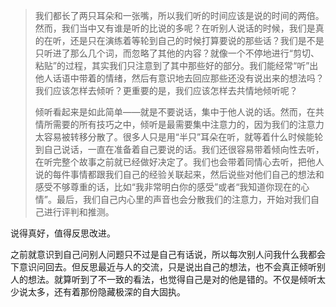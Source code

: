 >我们都长了两只耳朵和一张嘴，所以我们听的时间应该是说的时间的两倍。然而，我们当中又有谁是听的比说的多呢？在听别人说话的时候，我们是真的在听，还是只在演练着等轮到自己的时候打算要说的那些话？我们是不是只听进了那么几个词，而忽略了其他的内容？就像一个不停地进行“剪切、粘贴”的过程，其实我们只注意到了其中那些好的部分。我们能经常“听”出他人话语中带着的情绪，然后有意识地去回应那些还没有说出来的想法吗？我们应该怎样去倾听？更重要的是，我们应该怎样去共情地倾听呢？
>
>倾听看起来是如此简单——就是不要说话，集中于他人说的话。然而，在共情所需要的所有技巧之中，倾听是最需要集中注意力的，因为我们的注意力太容易被转移分散了。很多人只是用“半只”耳朵在听，就等着什么时候能轮到自己说话，一直在准备着自己要说的话。我们还很容易带着倾向性去听，在听完整个故事之前就已经做好决定了。我们也会带着同情心去听，把他人说的每件事情都跟我们自己的经验关联起来，然后说些对他们自己的想法和感受不够尊重的话，比如“我非常明白你的感受”或者“我知道你现在的心情”。最后，我们自己内心里的声音也会分散我们的注意力，开始对我们自己进行评判和推测。

说得真好，值得反思改进。

之前就意识到自己问别人问题只不过是自己有话说，所以每次别人问我什么我都会下意识问回去。但反思最近与人的交流，只是说出自己的想法，也不会真正倾听别人的想法。就算听到了不一致的看法，也觉得自己是对的他是错的。不仅是倾听太少说太多，还有着那份隐藏极深的自大固执。

